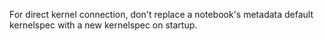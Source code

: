 For direct kernel connection, don't replace a notebook's metadata default kernelspec with a new kernelspec on startup.